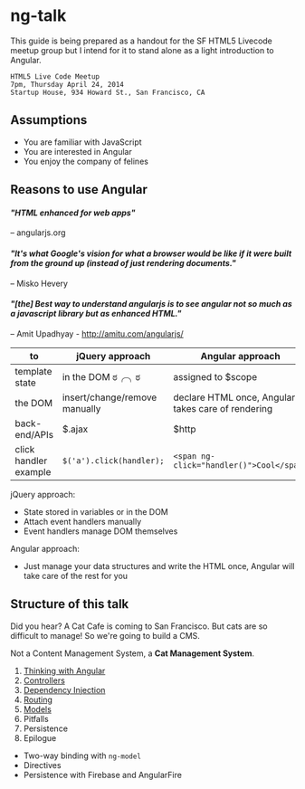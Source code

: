 ng-talk
==============

This guide is being prepared as a handout for the SF HTML5 Livecode meetup group but I intend for it to stand alone as a light introduction to Angular.

```
HTML5 Live Code Meetup
7pm, Thursday April 24, 2014
Startup House, 934 Howard St., San Francisco, CA
```

## Assumptions

- You are familiar with JavaScript
- You are interested in Angular
- You enjoy the company of felines

## Reasons to use Angular

#### *"HTML enhanced for web apps"*

– angularjs.org

#### *"It's what Google's vision for what a browser would be like if it were built from the ground up (instead of just rendering documents."*

– Misko Hevery

#### *"[the] Best way to understand angularjs is to see angular not so much as a javascript library but as enhanced HTML."*

– Amit Upadhyay - http://amitu.com/angularjs/

to            | jQuery approach | Angular approach
------------- | --------------- | ----------------
template state | in the DOM &#xca0;&#x256d;&#x256e;&#xca0; | assigned to $scope
the DOM  | insert/change/remove manually | declare HTML once, Angular takes care of rendering
back-end/APIs | $.ajax | $http
click handler example | `$('a').click(handler);` | `<span ng-click="handler()">Cool</span>`

jQuery approach:

- State stored in variables or in the DOM
- Attach event handlers manually
- Event handlers manage DOM themselves

Angular approach:

- Just manage your data structures and write the HTML once, Angular will take care of the rest for you

## Structure of this talk

Did you hear? A Cat Cafe is coming to San Francisco. But cats are so difficult to manage! So we're going to build a CMS.

Not a Content Management System, a **Cat Management System**.

1. [Thinking with Angular](1-thinking-with-angular.md)
2. [Controllers](https://github.com/jeffcarp/angularjs-talk/blob/master/2-controllers.md)
3. [Dependency Injection](https://github.com/jeffcarp/angularjs-talk/blob/master/3-dependency-injection.md)
4. [Routing](https://github.com/jeffcarp/angularjs-talk/blob/master/4-routing.md)
5. [Models](https://github.com/jeffcarp/angularjs-talk/blob/master/5-models.md)
6. Pitfalls
7. Persistence
8. Epilogue

- Two-way binding with `ng-model`
- Directives
- Persistence with Firebase and AngularFire






